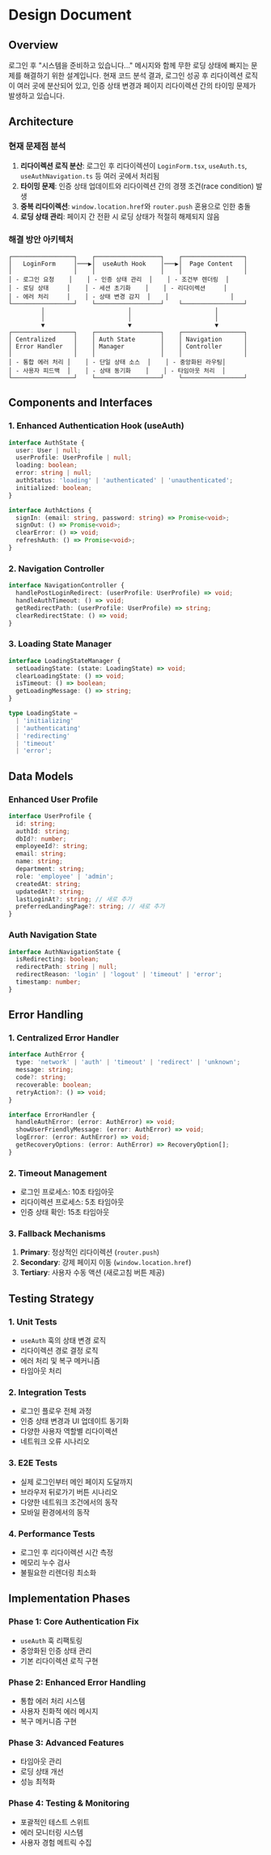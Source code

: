 # Design Document

## Overview

로그인 후 "시스템을 준비하고 있습니다..." 메시지와 함께 무한 로딩 상태에 빠지는 문제를 해결하기 위한 설계입니다. 현재 코드 분석 결과, 로그인 성공 후 리다이렉션 로직이 여러 곳에 분산되어 있고, 인증 상태 변경과 페이지 리다이렉션 간의 타이밍 문제가 발생하고 있습니다.

## Architecture

### 현재 문제점 분석

1. **리다이렉션 로직 분산**: 로그인 후 리다이렉션이 `LoginForm.tsx`, `useAuth.ts`, `useAuthNavigation.ts` 등 여러 곳에서 처리됨
2. **타이밍 문제**: 인증 상태 업데이트와 리다이렉션 간의 경쟁 조건(race condition) 발생
3. **중복 리다이렉션**: `window.location.href`와 `router.push` 혼용으로 인한 충돌
4. **로딩 상태 관리**: 페이지 간 전환 시 로딩 상태가 적절히 해제되지 않음

### 해결 방안 아키텍처

```
┌─────────────────┐    ┌──────────────────┐    ┌─────────────────┐
│   LoginForm     │───▶│  useAuth Hook    │───▶│  Page Content   │
│                 │    │                  │    │                 │
│ - 로그인 요청    │    │ - 인증 상태 관리  │    │ - 조건부 렌더링  │
│ - 로딩 상태     │    │ - 세션 초기화    │    │ - 리다이렉션     │
│ - 에러 처리     │    │ - 상태 변경 감지  │    │                 │
└─────────────────┘    └──────────────────┘    └─────────────────┘
         │                       │                       │
         │                       │                       │
         ▼                       ▼                       ▼
┌─────────────────┐    ┌──────────────────┐    ┌─────────────────┐
│ Centralized     │    │ Auth State       │    │ Navigation      │
│ Error Handler   │    │ Manager          │    │ Controller      │
│                 │    │                  │    │                 │
│ - 통합 에러 처리 │    │ - 단일 상태 소스  │    │ - 중앙화된 라우팅│
│ - 사용자 피드백  │    │ - 상태 동기화    │    │ - 타임아웃 처리  │
└─────────────────┘    └──────────────────┘    └─────────────────┘
```

## Components and Interfaces

### 1. Enhanced Authentication Hook (useAuth)

```typescript
interface AuthState {
  user: User | null;
  userProfile: UserProfile | null;
  loading: boolean;
  error: string | null;
  authStatus: 'loading' | 'authenticated' | 'unauthenticated';
  initialized: boolean;
}

interface AuthActions {
  signIn: (email: string, password: string) => Promise<void>;
  signOut: () => Promise<void>;
  clearError: () => void;
  refreshAuth: () => Promise<void>;
}
```

### 2. Navigation Controller

```typescript
interface NavigationController {
  handlePostLoginRedirect: (userProfile: UserProfile) => void;
  handleAuthTimeout: () => void;
  getRedirectPath: (userProfile: UserProfile) => string;
  clearRedirectState: () => void;
}
```

### 3. Loading State Manager

```typescript
interface LoadingStateManager {
  setLoadingState: (state: LoadingState) => void;
  clearLoadingState: () => void;
  isTimeout: () => boolean;
  getLoadingMessage: () => string;
}

type LoadingState = 
  | 'initializing'
  | 'authenticating' 
  | 'redirecting'
  | 'timeout'
  | 'error';
```

## Data Models

### Enhanced User Profile

```typescript
interface UserProfile {
  id: string;
  authId: string;
  dbId?: number;
  employeeId?: string;
  email: string;
  name: string;
  department: string;
  role: 'employee' | 'admin';
  createdAt: string;
  updatedAt?: string;
  lastLoginAt?: string; // 새로 추가
  preferredLandingPage?: string; // 새로 추가
}
```

### Auth Navigation State

```typescript
interface AuthNavigationState {
  isRedirecting: boolean;
  redirectPath: string | null;
  redirectReason: 'login' | 'logout' | 'timeout' | 'error';
  timestamp: number;
}
```

## Error Handling

### 1. Centralized Error Handler

```typescript
interface AuthError {
  type: 'network' | 'auth' | 'timeout' | 'redirect' | 'unknown';
  message: string;
  code?: string;
  recoverable: boolean;
  retryAction?: () => void;
}

interface ErrorHandler {
  handleAuthError: (error: AuthError) => void;
  showUserFriendlyMessage: (error: AuthError) => void;
  logError: (error: AuthError) => void;
  getRecoveryOptions: (error: AuthError) => RecoveryOption[];
}
```

### 2. Timeout Management

- 로그인 프로세스: 10초 타임아웃
- 리다이렉션 프로세스: 5초 타임아웃
- 인증 상태 확인: 15초 타임아웃

### 3. Fallback Mechanisms

1. **Primary**: 정상적인 리다이렉션 (`router.push`)
2. **Secondary**: 강제 페이지 이동 (`window.location.href`)
3. **Tertiary**: 사용자 수동 액션 (새로고침 버튼 제공)

## Testing Strategy

### 1. Unit Tests

- `useAuth` 훅의 상태 변경 로직
- 리다이렉션 경로 결정 로직
- 에러 처리 및 복구 메커니즘
- 타임아웃 처리

### 2. Integration Tests

- 로그인 플로우 전체 과정
- 인증 상태 변경과 UI 업데이트 동기화
- 다양한 사용자 역할별 리다이렉션
- 네트워크 오류 시나리오

### 3. E2E Tests

- 실제 로그인부터 메인 페이지 도달까지
- 브라우저 뒤로가기 버튼 시나리오
- 다양한 네트워크 조건에서의 동작
- 모바일 환경에서의 동작

### 4. Performance Tests

- 로그인 후 리다이렉션 시간 측정
- 메모리 누수 검사
- 불필요한 리렌더링 최소화

## Implementation Phases

### Phase 1: Core Authentication Fix
- `useAuth` 훅 리팩토링
- 중앙화된 인증 상태 관리
- 기본 리다이렉션 로직 구현

### Phase 2: Enhanced Error Handling
- 통합 에러 처리 시스템
- 사용자 친화적 에러 메시지
- 복구 메커니즘 구현

### Phase 3: Advanced Features
- 타임아웃 관리
- 로딩 상태 개선
- 성능 최적화

### Phase 4: Testing & Monitoring
- 포괄적인 테스트 스위트
- 에러 모니터링 시스템
- 사용자 경험 메트릭 수집